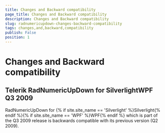 ```yaml
---
title: Changes and Backward compatibility
page_title: Changes and Backward compatibility
description: Changes and Backward compatibility
slug: radnumericupdown-changes-backward-compatibility
tags: changes,and,backward,compatibility
publish: False
position: 1
---
```


# Changes and Backward compatibility



## Telerik RadNumericUpDown for SilverlightWPF Q3 2009

RadNumericUpDown for {% if site.site_name == 'Silverlight' %}Silverlight{% endif %}{% if site.site_name == 'WPF' %}WPF{% endif %} which is part of the Q3 2009 release is backwards compatible with its previous version (Q2 2009). 

